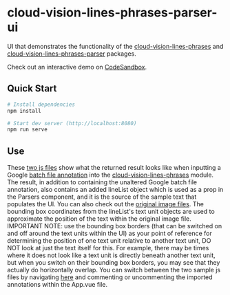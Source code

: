 # cloud-vision-lines-phrases-parser-ui

UI that demonstrates the functionality of the [cloud-vision-lines-phrases](https://www.npmjs.com/package/cloud-vision-lines-phrases) and [cloud-vision-lines-phrases-parser](https://www.npmjs.com/package/cloud-vision-lines-phrases-parser) packages. 

Check out an interactive demo on [CodeSandbox](https://codesandbox.io/s/github/parsec209/cloud-vision-lines-phrases-parser-ui).

## Quick Start

```bash
# Install dependencies
npm install

# Start dev server (http://localhost:8080)
npm run serve
```

## Use

These [two js files](https://github.com/parsec209/cloud-vision-lines-phrases-parser-ui/tree/main/src/util) show what the returned result looks like when inputting a Google [batch file annotation](https://cloud.google.com/vision/docs/file-small-batch) into the [cloud-vision-lines-phrases](https://www.npmjs.com/package/cloud-vision-lines-phrases) module. The result, in addition to containing the unaltered Google batch file annotation, also contains an added lineList object which is used as a prop in the Parsers component, and it is the source of the sample text that populates the UI. You can also check out the [original image files](https://github.com/parsec209/cloud-vision-lines-phrases-parser-ui/tree/main/src/assets/sampleDocs). The bounding box coordinates from the lineList's text unit objects are used to approximate the position of the text within the original image file. IMPORTANT NOTE: use the bounding box borders (that can be switched on and off around the text units within the UI) as your point of reference for determining the position of one text unit relative to another text unit, DO NOT look at just the text itself for this. For example, there may be times where it does not look like a text unit is directly beneath another text unit, but when you switch on their bounding box borders, you may see that they actually do horizontally overlap. You can switch between the two sample js files by navigating [here](https://github.com/parsec209/cloud-vision-lines-phrases-parser-ui/tree/main/src) and commenting or uncommenting the imported annotations within the App.vue file.

